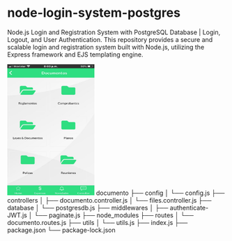 # node-login-system-postgres
Node.js Login and Registration System with PostgreSQL Database | Login, Logout, and User Authentication. This repository provides a secure and scalable login and registration system built with Node.js, utilizing the Express framework and EJS templating engine. 


<img src="documentos.png" alt="Ejemplo del módulo de documentos" width="200" height="300">
documento
├── config
│ └── config.js
├── controllers
│ ├── documento.controller.js
│ └── files.controller.js
├── database
│ └── postgresdb.js
├── middlewares
│ ├── authenticate-JWT.js
│ └── paginate.js
├── node_modules
├── routes
│ └── documento.routes.js
├── utils
│ └── utils.js
├── index.js
├── package.json
└── package-lock.json
